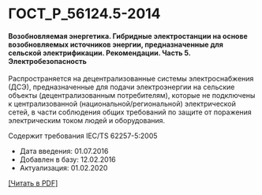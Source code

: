 # ГОСТ_Р_56124.5-2014

#### Возобновляемая энергетика. Гибридные электростанции на основе возобновляемых источников энергии, предназначенные для сельской электрификации. Рекомендации. Часть 5. Электробезопасность

Распространяется на децентрализованные системы электроснабжения (ДСЭ), предназначенные для подачи электроэнергии на сельские объекты (децентрализованным потребителям), которые не подключены к централизованной (национальной/региональной) электрической сетей, в части соблюдения общих требований по защите от поражения электрическим током людей и оборудования.

Содержит требования IEC/TS 62257-5:2005

- Дата введения: 01.07.2016
- Добавлен в базу: 12.02.2016
- Актуализация: 01.02.2020

<a href="https://standartgost.ru/g/ГОСТ_Р_56124.5-2014.pdf">[Читать в PDF]</a>